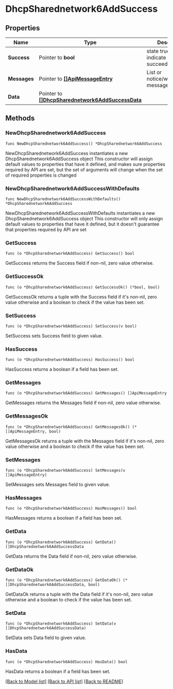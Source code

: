 # DhcpSharednetwork6AddSuccess

## Properties

Name | Type | Description | Notes
------------ | ------------- | ------------- | -------------
**Success** | Pointer to **bool** | state true/false indicate if action succeed | [optional] 
**Messages** | Pointer to [**[]ApiMessageEntry**](ApiMessageEntry.md) | List or notice/warning/error messages | [optional] 
**Data** | Pointer to [**[]DhcpSharednetwork6AddSuccessData**](DhcpSharednetwork6AddSuccessData.md) |  | [optional] 

## Methods

### NewDhcpSharednetwork6AddSuccess

`func NewDhcpSharednetwork6AddSuccess() *DhcpSharednetwork6AddSuccess`

NewDhcpSharednetwork6AddSuccess instantiates a new DhcpSharednetwork6AddSuccess object
This constructor will assign default values to properties that have it defined,
and makes sure properties required by API are set, but the set of arguments
will change when the set of required properties is changed

### NewDhcpSharednetwork6AddSuccessWithDefaults

`func NewDhcpSharednetwork6AddSuccessWithDefaults() *DhcpSharednetwork6AddSuccess`

NewDhcpSharednetwork6AddSuccessWithDefaults instantiates a new DhcpSharednetwork6AddSuccess object
This constructor will only assign default values to properties that have it defined,
but it doesn't guarantee that properties required by API are set

### GetSuccess

`func (o *DhcpSharednetwork6AddSuccess) GetSuccess() bool`

GetSuccess returns the Success field if non-nil, zero value otherwise.

### GetSuccessOk

`func (o *DhcpSharednetwork6AddSuccess) GetSuccessOk() (*bool, bool)`

GetSuccessOk returns a tuple with the Success field if it's non-nil, zero value otherwise
and a boolean to check if the value has been set.

### SetSuccess

`func (o *DhcpSharednetwork6AddSuccess) SetSuccess(v bool)`

SetSuccess sets Success field to given value.

### HasSuccess

`func (o *DhcpSharednetwork6AddSuccess) HasSuccess() bool`

HasSuccess returns a boolean if a field has been set.

### GetMessages

`func (o *DhcpSharednetwork6AddSuccess) GetMessages() []ApiMessageEntry`

GetMessages returns the Messages field if non-nil, zero value otherwise.

### GetMessagesOk

`func (o *DhcpSharednetwork6AddSuccess) GetMessagesOk() (*[]ApiMessageEntry, bool)`

GetMessagesOk returns a tuple with the Messages field if it's non-nil, zero value otherwise
and a boolean to check if the value has been set.

### SetMessages

`func (o *DhcpSharednetwork6AddSuccess) SetMessages(v []ApiMessageEntry)`

SetMessages sets Messages field to given value.

### HasMessages

`func (o *DhcpSharednetwork6AddSuccess) HasMessages() bool`

HasMessages returns a boolean if a field has been set.

### GetData

`func (o *DhcpSharednetwork6AddSuccess) GetData() []DhcpSharednetwork6AddSuccessData`

GetData returns the Data field if non-nil, zero value otherwise.

### GetDataOk

`func (o *DhcpSharednetwork6AddSuccess) GetDataOk() (*[]DhcpSharednetwork6AddSuccessData, bool)`

GetDataOk returns a tuple with the Data field if it's non-nil, zero value otherwise
and a boolean to check if the value has been set.

### SetData

`func (o *DhcpSharednetwork6AddSuccess) SetData(v []DhcpSharednetwork6AddSuccessData)`

SetData sets Data field to given value.

### HasData

`func (o *DhcpSharednetwork6AddSuccess) HasData() bool`

HasData returns a boolean if a field has been set.


[[Back to Model list]](../README.md#documentation-for-models) [[Back to API list]](../README.md#documentation-for-api-endpoints) [[Back to README]](../README.md)


